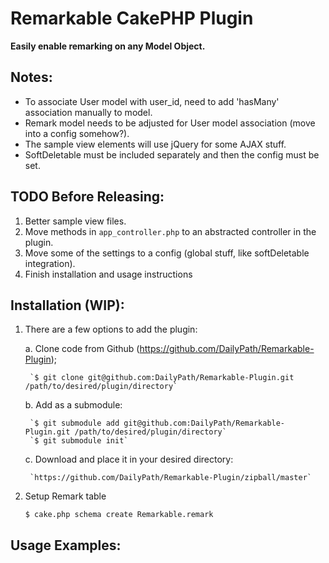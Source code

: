 Remarkable CakePHP Plugin
=========================

**Easily enable remarking on any Model Object.**

Notes:
------

* To associate User model with user_id, need to add 'hasMany' association manually to model.
* Remark model needs to be adjusted for User model association (move into a config somehow?).
* The sample view elements will use jQuery for some AJAX stuff.
* SoftDeletable must be included separately and then the config must be set.

TODO Before Releasing:
----------------------

1. Better sample view files.
1. Move methods in `app_controller.php` to an abstracted controller in the plugin.
1. Move some of the settings to a config (global stuff, like softDeletable integration).
1. Finish installation and usage instructions

Installation (WIP):
-------------------

1. There are a few options to add the plugin: 

	a. Clone code from Github (https://github.com/DailyPath/Remarkable-Plugin);

		`$ git clone git@github.com:DailyPath/Remarkable-Plugin.git /path/to/desired/plugin/directory`

	b. Add as a submodule:
		
		`$ git submodule add git@github.com:DailyPath/Remarkable-Plugin.git /path/to/desired/plugin/directory`
		`$ git submodule init`

	c. Download and place it in your desired directory:

		`https://github.com/DailyPath/Remarkable-Plugin/zipball/master`

1. Setup Remark table

	`$ cake.php schema create Remarkable.remark`

Usage Examples:
---------------